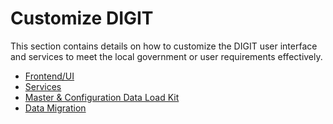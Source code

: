 # Customize DIGIT

This section contains details on how to customize the DIGIT user interface and services to meet the local government or user requirements effectively.

* [Frontend/UI](customizing-frontend.md)
* [Services](customizing-services/)
* [Master & Configuration Data Load Kit](master-and-configuration-data-load-kit.md)
* [Data Migration](data-migration/)



